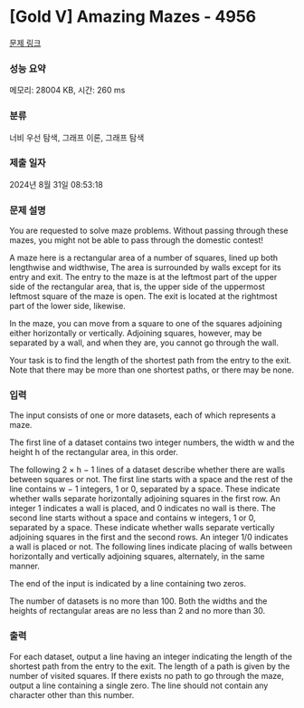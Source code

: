 # [Gold V] Amazing Mazes - 4956 

[문제 링크](https://www.acmicpc.net/problem/4956) 

### 성능 요약

메모리: 28004 KB, 시간: 260 ms

### 분류

너비 우선 탐색, 그래프 이론, 그래프 탐색

### 제출 일자

2024년 8월 31일 08:53:18

### 문제 설명

<p>You are requested to solve maze problems. Without passing through these mazes, you might not be able to pass through the domestic contest!</p>

<p>A maze here is a rectangular area of a number of squares, lined up both lengthwise and widthwise, The area is surrounded by walls except for its entry and exit. The entry to the maze is at the leftmost part of the upper side of the rectangular area, that is, the upper side of the uppermost leftmost square of the maze is open. The exit is located at the rightmost part of the lower side, likewise.</p>

<p>In the maze, you can move from a square to one of the squares adjoining either horizontally or vertically. Adjoining squares, however, may be separated by a wall, and when they are, you cannot go through the wall.</p>

<p>Your task is to find the length of the shortest path from the entry to the exit. Note that there may be more than one shortest paths, or there may be none.</p>

### 입력 

 <p>The input consists of one or more datasets, each of which represents a maze.</p>

<p>The first line of a dataset contains two integer numbers, the width w and the height h of the rectangular area, in this order.</p>

<p>The following 2 × h − 1 lines of a dataset describe whether there are walls between squares or not. The first line starts with a space and the rest of the line contains w − 1 integers, 1 or 0, separated by a space. These indicate whether walls separate horizontally adjoining squares in the first row. An integer 1 indicates a wall is placed, and 0 indicates no wall is there. The second line starts without a space and contains w integers, 1 or 0, separated by a space. These indicate whether walls separate vertically adjoining squares in the first and the second rows. An integer 1/0 indicates a wall is placed or not. The following lines indicate placing of walls between horizontally and vertically adjoining squares, alternately, in the same manner.</p>

<p>The end of the input is indicated by a line containing two zeros.</p>

<p>The number of datasets is no more than 100. Both the widths and the heights of rectangular areas are no less than 2 and no more than 30.</p>

### 출력 

 <p>For each dataset, output a line having an integer indicating the length of the shortest path from the entry to the exit. The length of a path is given by the number of visited squares. If there exists no path to go through the maze, output a line containing a single zero. The line should not contain any character other than this number.</p>

